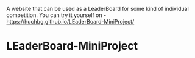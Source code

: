 A website that can be used as a LeaderBoard for some kind of individual competition.
You can try it yourself on - https://huchbg.github.io/LEaderBoard-MiniProject/
# LEaderBoard-MiniProject               
